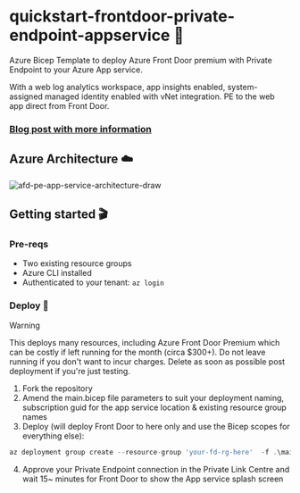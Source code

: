 # quickstart-frontdoor-private-endpoint-appservice 🚪

Azure Bicep Template to deploy Azure Front Door premium with Private Endpoint to your Azure App service.

With a web log analytics workspace, app insights enabled, system-assigned managed identity enabled with vNet integration. PE to the web app direct from Front Door.

### [Blog post with more information](https://rios.engineer/seamlessly-deploy-azure-front-door-premium-with-private-endpoint-to-app-services)

## Azure Architecture ☁️

![afd-pe-app-service-architecture-draw](https://rios.engineer/wp-content/uploads/2023/11/afd-webapp-pe-drawing.png? "AFD Premium with Private Endpoint to App Services Architecture.")

## Getting started 🎬

### Pre-reqs

- Two existing resource groups
- Azure CLI installed
- Authenticated to your tenant: ```az login```

### Deploy 🚀

> [!WARNING]  
> This deploys many resources, including Azure Front Door Premium which can be costly if left running for the month (circa $300+). Do not leave running if you don't want to incur charges. Delete as soon as possible post deployment if you're just testing.

1. Fork the repository
2. Amend the main.bicep file parameters to suit your deployment naming, subscription guid for the app service location & existing resource group names
3. Deploy (will deploy Front Door to here only and use the Bicep scopes for everything else):

```javascript
az deployment group create --resource-group 'your-fd-rg-here'  -f .\main.bicep
```

4. Approve your Private Endpoint connection in the Private Link Centre and wait 15~ minutes for Front Door to show the App service splash screen
